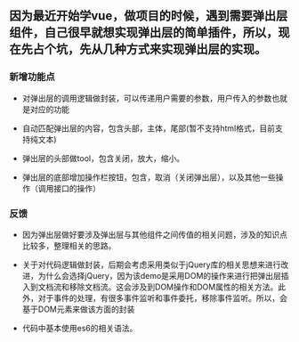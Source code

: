 
## 因为最近开始学vue，做项目的时候，遇到需要弹出层组件，自己很早就想实现弹出层的简单插件，所以，现在先占个坑，先从几种方式来实现弹出层的实现。


### 新增功能点

- 对弹出层的调用逻辑做封装，可以传递用户需要的参数，用户传入的参数也就是对应的功能

- 自动匹配弹出层的内容，包含头部，主体，尾部(暂不支持html格式，目前支持纯文本)

- 弹出层的头部做tool，包含关闭，放大，缩小。

- 弹出层的底部增加操作栏按钮，包含，取消（关闭弹出层），以及其他一些操作（调用接口的操作）

### 反馈

- 因为弹出层做好要涉及弹出层与其他组件之间传值的相关问题，涉及的知识点比较多，整理相关的思路。

- 关于对代码逻辑做封装，后期会考虑采用类似于jQuery库的相关思想来进行改进，为什么会选择jQuery，因为该demo是采用DOM的操作来进行把弹出层插入到文档流和移除文档流。这会涉及到DOM操作和DOM属性的相关方法。此外，对于事件的处理，有很多事件监听和事件委托，移除事件监听。所以，会基于DOM元素来做该方面的封装

- 代码中基本使用es6的相关语法。
